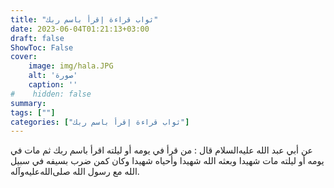 ```yaml
---
title: "ثواب قراءة إقرأ باسم ربك"
date: 2023-06-04T01:21:13+03:00
draft: false
ShowToc: False
cover:
    image: img/hala.JPG
    alt: 'صورة'
    caption: ''
#    hidden: false
summary: 
tags: [""]
categories: ["ثواب قراءة إقرأ باسم ربك"]
---
```

عن أبي عبد الله عليه‌السلام قال : من قرأ في يومه أو ليلته اقرأ باسم ربك ثم
مات في يومه أو ليلته مات شهيدا وبعثه الله شهيدا وأحياه شهيدا وكان كمن
ضرب بسيفه في سبيل الله مع رسول الله صلى‌الله‌عليه‌وآله.

